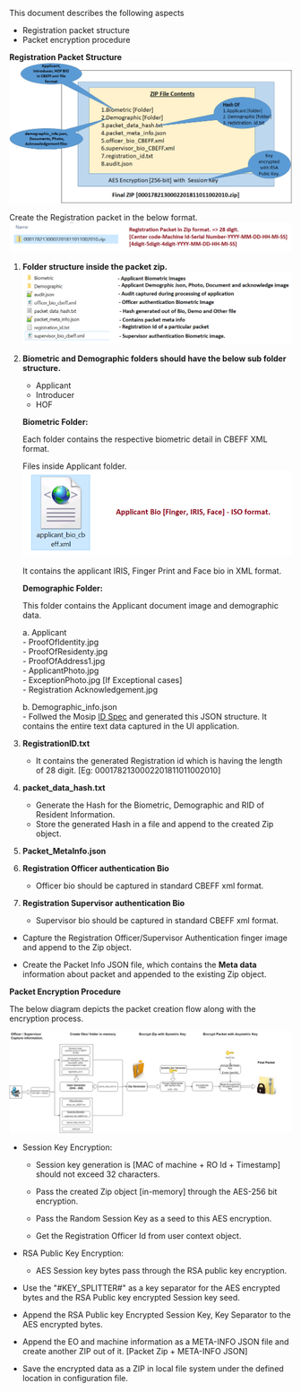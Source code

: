 This document describes the following aspects
- Registration packet structure
- Packet encryption procedure

**Registration Packet Structure**
	![Packet Design view](_images/registration/packet_creation_overview.png)

   Create the Registration packet in the below format. 
	![Packet Design view](_images/registration/packet_zip_format.png)

1.  **Folder structure inside the packet zip.**
	![Inside Packet Design view](_images/registration/packet_struct_inside_zip.png)
	
2.  **Biometric and Demographic folders should have the below sub folder structure.**
    -   Applicant
    -   Introducer
    -   HOF
    
    **Biometric Folder:**
    
    Each folder contains the respective biometric detail in CBEFF XML format.
			
	Files inside Applicant folder.
	![BioMetric Applicant Folder](_images/registration/packet_applicant_bio.png)

    It contains the applicant IRIS, Finger Print and Face bio in XML format.

    **Demographic Folder:**
    
    This folder contains the Applicant document image and demographic data.
     
     a. Applicant  
        - ProofOfIdentity.jpg  
        - ProofOfResidenty.jpg  
        - ProofOfAddress1.jpg  
        - ApplicantPhoto.jpg  
        - ExceptionPhoto.jpg \[If Exceptional cases\]  
        - Registration Acknowledgement.jpg  
        
     b.  Demographic\_info.json  
        - Follwed the Mosip [ID Spec](https://github.com/mosip/mosip/wiki/MOSIP-ID-Object-definition) and generated this JSON structure. It contains the entire text data captured in the UI application. 
	
3.  **RegistrationID.txt**
    -   It contains the generated Registration id which is having the length of 28 digit.
        [Eg: 0001782130002201811011002010]

4.  **packet_data_hash.txt**
    -   Generate the Hash for the Biometric, Demographic and RID of
        Resident Information.
	-   Store the generated Hash in a file and append to the created Zip
	    object.
    
5.  **Packet\_MetaInfo.json**

6.  **Registration Officer authentication Bio**
    -   Officer bio should be captured in standard CBEFF xml format.
7.  **Registration Supervisor authentication Bio**
    -   Supervisor bio should be captured in standard CBEFF xml format.

-   Capture the Registration Officer/Supervisor Authentication finger
    image and append to the Zip object.

-   Create the Packet Info JSON file, which contains the **Meta data**
    information about packet and appended to the existing Zip object.

**Packet Encryption Procedure**

  The below diagram depicts the packet creation flow along with the encryption process.
    
![Packet Creation Flow](_images/registration/packet-creation-flow.png)

-   Session Key Encryption:

    -   Session key generation is \[MAC of machine + RO Id + Timestamp\]
        should not exceed 32 characters.

    -   Pass the created Zip object \[in-memory\] through the AES-256
        bit encryption.

    -   Pass the Random Session Key as a seed to this AES encryption.

    -   Get the Registration Officer Id from user context object. 

-   RSA Public Key Encryption:

    -   AES Session key bytes pass through the RSA public key
        encryption.

-   Use the "\#KEY\_SPLITTER\#" as a key separator for the AES encrypted
    bytes and the RSA Public key encrypted Session key seed.

-   Append the RSA Public key Encrypted Session Key, Key Separator to
    the AES encrypted bytes.

-   Append the EO and machine information as a META-INFO JSON file and
    create another ZIP out of it. \[Packet Zip + META-INFO JSON\]

-   Save the encrypted data as a ZIP in local file system under the
    defined location in configuration file.

